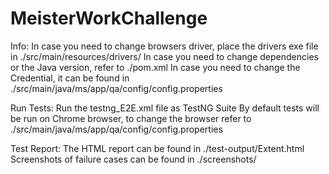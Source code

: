 # MeisterWorkChallenge

Info:
In case you need to change browsers driver, place the drivers exe file in ./src/main/resources/drivers/
In case you need to change dependencies or the Java version, refer to ./pom.xml
In case you need to change the Credential, it can be found in ./src/main/java/ms/app/qa/config/config.properties

Run Tests:
Run the testng_E2E.xml file as TestNG Suite
By default tests will be run on Chrome browser, to change the browser refer to ./src/main/java/ms/app/qa/config/config.properties

Test Report:
The HTML report can be found in ./test-output/Extent.html
Screenshots of failure cases can be found in ./screenshots/
